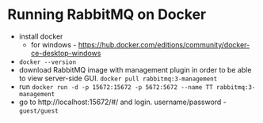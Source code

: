 # Running RabbitMQ on Docker
- install docker
  - for windows - https://hub.docker.com/editions/community/docker-ce-desktop-windows
- ``docker --version``
- download RabbitMQ image with management plugin in order to be able to view server-side GUI. ``docker pull rabbitmq:3-management``
- run ``docker run -d -p 15672:15672 -p 5672:5672 --name TT rabbitmq:3-management``
- go to http://localhost:15672/#/ and login. username/password - ``guest/guest``
